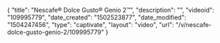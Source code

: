 {
    "title": "Nescafe&reg; Dolce Gusto&reg; Genio 2&trade;",
    "description": "",
    "videoid": "109995779",
    "date_created": "1502523877",
    "date_modified": "1504247456",
    "type": "captivate",
    "layout": "video",
    "url": "\/v\/nescafe-dolce-gusto-genio-2\/109995779"
}
